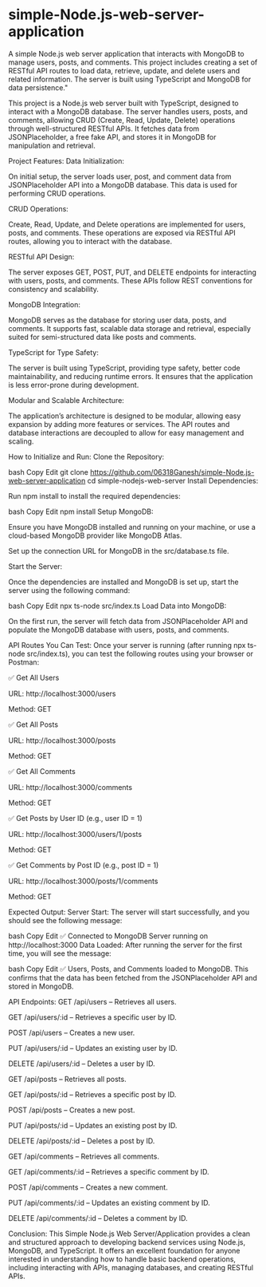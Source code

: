 # simple-Node.js-web-server-application
A simple Node.js web server application that interacts with MongoDB to manage users, posts, and comments. This project includes creating a set of RESTful API routes to load data, retrieve, update, and delete users and related information. The server is built using TypeScript and MongoDB for data persistence."


This project is a Node.js web server built with TypeScript, designed to interact with a MongoDB database. The server handles users, posts, and comments, allowing CRUD (Create, Read, Update, Delete) operations through well-structured RESTful APIs. It fetches data from JSONPlaceholder, a free fake API, and stores it in MongoDB for manipulation and retrieval.

Project Features:
Data Initialization:

On initial setup, the server loads user, post, and comment data from JSONPlaceholder API into a MongoDB database. This data is used for performing CRUD operations.

CRUD Operations:

Create, Read, Update, and Delete operations are implemented for users, posts, and comments. These operations are exposed via RESTful API routes, allowing you to interact with the database.

RESTful API Design:

The server exposes GET, POST, PUT, and DELETE endpoints for interacting with users, posts, and comments. These APIs follow REST conventions for consistency and scalability.

MongoDB Integration:

MongoDB serves as the database for storing user data, posts, and comments. It supports fast, scalable data storage and retrieval, especially suited for semi-structured data like posts and comments.

TypeScript for Type Safety:

The server is built using TypeScript, providing type safety, better code maintainability, and reducing runtime errors. It ensures that the application is less error-prone during development.

Modular and Scalable Architecture:

The application’s architecture is designed to be modular, allowing easy expansion by adding more features or services. The API routes and database interactions are decoupled to allow for easy management and scaling.

How to Initialize and Run:
Clone the Repository:

bash
Copy
Edit
git clone https://github.com/06318Ganesh/simple-Node.js-web-server-application
cd simple-nodejs-web-server
Install Dependencies:

Run npm install to install the required dependencies:

bash
Copy
Edit
npm install
Setup MongoDB:

Ensure you have MongoDB installed and running on your machine, or use a cloud-based MongoDB provider like MongoDB Atlas.

Set up the connection URL for MongoDB in the src/database.ts file.

Start the Server:

Once the dependencies are installed and MongoDB is set up, start the server using the following command:

bash
Copy
Edit
npx ts-node src/index.ts
Load Data into MongoDB:

On the first run, the server will fetch data from JSONPlaceholder API and populate the MongoDB database with users, posts, and comments.

API Routes You Can Test:
Once your server is running (after running npx ts-node src/index.ts), you can test the following routes using your browser or Postman:

✅ Get All Users

URL:
http://localhost:3000/users

Method: GET

✅ Get All Posts

URL:
http://localhost:3000/posts

Method: GET

✅ Get All Comments

URL:
http://localhost:3000/comments

Method: GET

✅ Get Posts by User ID (e.g., user ID = 1)

URL:
http://localhost:3000/users/1/posts

Method: GET

✅ Get Comments by Post ID (e.g., post ID = 1)

URL:
http://localhost:3000/posts/1/comments

Method: GET

Expected Output:
Server Start: The server will start successfully, and you should see the following message:

bash
Copy
Edit
✅ Connected to MongoDB
Server running on http://localhost:3000
Data Loaded: After running the server for the first time, you will see the message:

bash
Copy
Edit
✅ Users, Posts, and Comments loaded to MongoDB.
This confirms that the data has been fetched from the JSONPlaceholder API and stored in MongoDB.

API Endpoints:
GET /api/users – Retrieves all users.

GET /api/users/:id – Retrieves a specific user by ID.

POST /api/users – Creates a new user.

PUT /api/users/:id – Updates an existing user by ID.

DELETE /api/users/:id – Deletes a user by ID.

GET /api/posts – Retrieves all posts.

GET /api/posts/:id – Retrieves a specific post by ID.

POST /api/posts – Creates a new post.

PUT /api/posts/:id – Updates an existing post by ID.

DELETE /api/posts/:id – Deletes a post by ID.

GET /api/comments – Retrieves all comments.

GET /api/comments/:id – Retrieves a specific comment by ID.

POST /api/comments – Creates a new comment.

PUT /api/comments/:id – Updates an existing comment by ID.

DELETE /api/comments/:id – Deletes a comment by ID.

Conclusion:
This Simple Node.js Web Server/Application provides a clean and structured approach to developing backend services using Node.js, MongoDB, and TypeScript. It offers an excellent foundation for anyone interested in understanding how to handle basic backend operations, including interacting with APIs, managing databases, and creating RESTful APIs.
